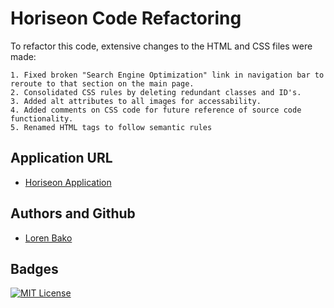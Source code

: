 # Horiseon Code Refactoring

To refactor this code, extensive changes to the HTML and CSS files were made:

    1. Fixed broken "Search Engine Optimization" link in navigation bar to reroute to that section on the main page.
    2. Consolidated CSS rules by deleting redundant classes and ID's.
    3. Added alt attributes to all images for accessability.
    4. Added comments on CSS code for future reference of source code functionality.
    5. Renamed HTML tags to follow semantic rules

## Application URL

- [Horiseon Application](https://lbako801.github.io/Horiseon-Refractor-Bako/)

## Authors and Github

- [Loren Bako](https://github.com/lbako801)


## Badges

[![MIT License](https://img.shields.io/badge/License-MIT-green.svg)](https://choosealicense.com/licenses/mit/)
